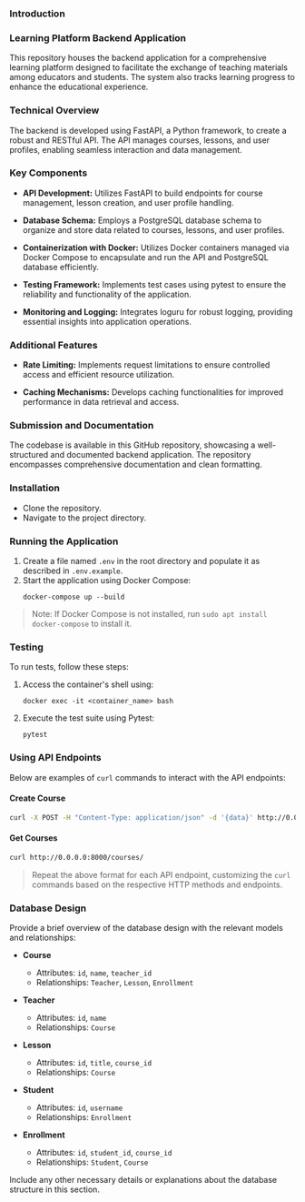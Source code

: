 ### Introduction

### Learning Platform Backend Application

This repository houses the backend application for a comprehensive learning platform designed to facilitate the exchange of teaching materials among educators and students. The system also tracks learning progress to enhance the educational experience.

### Technical Overview

The backend is developed using FastAPI, a Python framework, to create a robust and RESTful API. The API manages courses, lessons, and user profiles, enabling seamless interaction and data management.

### Key Components

- **API Development:** Utilizes FastAPI to build endpoints for course management, lesson creation, and user profile handling.
  
- **Database Schema:** Employs a PostgreSQL database schema to organize and store data related to courses, lessons, and user profiles.

- **Containerization with Docker:** Utilizes Docker containers managed via Docker Compose to encapsulate and run the API and PostgreSQL database efficiently.

- **Testing Framework:** Implements test cases using pytest to ensure the reliability and functionality of the application.

- **Monitoring and Logging:** Integrates loguru for robust logging, providing essential insights into application operations.

### Additional Features

- **Rate Limiting:** Implements request limitations to ensure controlled access and efficient resource utilization.

- **Caching Mechanisms:** Develops caching functionalities for improved performance in data retrieval and access.

### Submission and Documentation

The codebase is available in this GitHub repository, showcasing a well-structured and documented backend application. The repository encompasses comprehensive documentation and clean formatting.

### Installation
- Clone the repository.
- Navigate to the project directory.

### Running the Application
1. Create a file named `.env` in the root directory and populate it as described in `.env.example`.
2. Start the application using Docker Compose:
   ```
   docker-compose up --build
   ```

> Note: If Docker Compose is not installed, run `sudo apt install docker-compose` to install it.

### Testing
To run tests, follow these steps:

1. Access the container's shell using:
   ```
   docker exec -it <container_name> bash
   ```
2. Execute the test suite using Pytest:
   ```
   pytest
   ```

### Using API Endpoints
Below are examples of `curl` commands to interact with the API endpoints:

#### Create Course
```bash
curl -X POST -H "Content-Type: application/json" -d '{data}' http://0.0.0.0:8000/courses/
```

#### Get Courses
```bash
curl http://0.0.0.0:8000/courses/
```

> Repeat the above format for each API endpoint, customizing the `curl` commands based on the respective HTTP methods and endpoints.

### Database Design
Provide a brief overview of the database design with the relevant models and relationships:

- **Course**
  - Attributes: `id`, `name`, `teacher_id`
  - Relationships: `Teacher`, `Lesson`, `Enrollment`

- **Teacher**
  - Attributes: `id`, `name`
  - Relationships: `Course`

- **Lesson**
  - Attributes: `id`, `title`, `course_id`
  - Relationships: `Course`

- **Student**
  - Attributes: `id`, `username`
  - Relationships: `Enrollment`

- **Enrollment**
  - Attributes: `id`, `student_id`, `course_id`
  - Relationships: `Student`, `Course`

Include any other necessary details or explanations about the database structure in this section.

